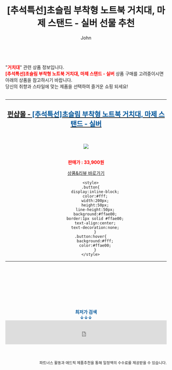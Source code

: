 ﻿---
layout: post
title:  "[추석특선]초슬림 부착형 노트북 거치대, 마제 스탠드 - 실버 선물 추천"
author: John
categories: [ 거치대 ]
tags: [ 거치대, 거치대 영어로, 거치대 만들기, 거치대 추천, 거치대 케이스, 거치대 충전기, 거치대 뜻, 거치대 흡착판, 거치대 제작, 거치대 태블릿 휨 ]
image: https://cdn.funshop.co.kr/products/0000066400/vs_image800.jpg 
description: "[추석특선]초슬림 부착형 노트북 거치대, 마제 스탠드 - 실버 선물 추천 관련 상품으로 가장 고객 선호도가 높은 제품입니다."
toc: true
toc_sticky: true
---

<br>
"<b><font color='#ff0000'>거치대</font></b>" 관련 상품 정보입니다.
<br>
<b><font color='#ff0000'>[추석특선]초슬림 부착형 노트북 거치대, 마제 스탠드 - 실버</font></b> 상품 구매를 고려중이시면 아래의 상품을 참고하시기 바랍니다.
<br>
당신의 취향과 스타일에 맞는 제품을 선택하여 즐거운 쇼핑 되세요!
<br><br>
<hr>
<p>
    
<center><h2><a href="https://nico.kr/lge0AX" target="_blank"><b>펀샵몰 - <font color='#01579B'>[추석특선]초슬림 부착형 노트북 거치대, 마제 스탠드 - 실버</font></b></a></h2><br>

<a href="https://nico.kr/lge0AX" target="_blank"><img src="https://cdn.funshop.co.kr/products/0000066400/vs_image800.jpg"></a><br><br>

<b><font color='#ff0000'>판매가 : 33,900원 </font></b><br>

<a href="https://nico.kr/lge0AX" target="_blank" class="button">상품&리뷰 바로가기</a><p>

        <style>
        .button{
            display:inline-block;
            color:#fff;
            width:200px;
            height:50px;
            line-height:50px;
            background:#ffae00;
            border:1px solid #ffae00;
            text-align:center;
            text-decoration:none;
            }
        .button:hover{
            background:#fff;
            color:#ffae00;
            }
        </style>

<hr>

<br><br><br><br><br><br><br>
<center><b><font color='#01579B' size='medium'>최저가 검색<br>
↓↓↓</font></b></center>
<center><iframe src="https://coupa.ng/b1Tbjx" width="100%" height="75" frameborder="0" scrolling="no" referrerpolicy="unsafe-url"></iframe></center>
<br><br>
<p>
<small>
    <div align="right">파트너스 활동과 애드픽 제품추천을 통해 일정액의 수수료를 제공받을 수 있습니다.</div>
</small>
</p>
